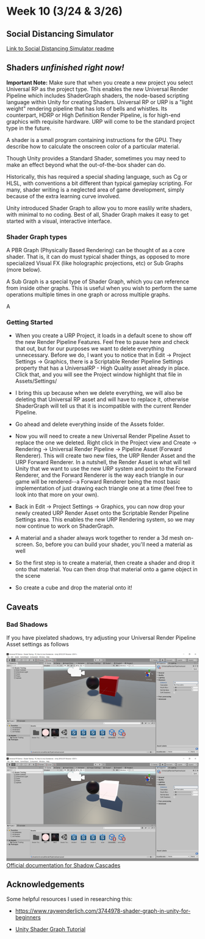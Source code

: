 # Week 10 (3/24 & 3/26)

## Social Distancing Simulator

[Link to Social Distancing Simulator readme](https://github.com/prismspecs/Virtual-Environments/tree/master/Unity%20Demos/Assets/Social%20Distancing%20Simulator/readme.md)

## Shaders *unfinished right now!*

**Important Note:** Make sure that when you create a new project you select Universal RP as the project type. This enables the new Universal Render Pipeline which includes ShaderGraph shaders, the node-based scripting language within Unity for creating Shaders. Universal RP or URP is a "light weight" rendering pipeline that has lots of bells and whistles. Its counterpart, HDRP or High Definition Render Pipeline, is for high-end graphics with requisite hardware. URP will come to be the standard project type in the future.

A shader is a small program containing instructions for the GPU. They describe how to calculate the onscreen color of a particular material.

Though Unity provides a Standard Shader, sometimes you may need to make an effect beyond what the out-of-the-box shader can do.

Historically, this has required a special shading language, such as Cg or HLSL, with conventions a bit different than typical gameplay scripting. For many, shader writing is a neglected area of game development, simply because of the extra learning curve involved.

Unity introduced Shader Graph to allow you to more easlily write shaders, with minimal to no coding. Best of all, Shader Graph makes it easy to get started with a visual, interactive interface.

### Shader Graph types

A PBR Graph (Physically Based Rendering) can be thought of as a core shader. That is, it can do must typical shader things, as opposed to more specialized Visual FX (like holographic projections, etc) or Sub Graphs (more below).

A Sub Graph is a special type of Shader Graph, which you can reference from inside other graphs. This is useful when you wish to perform the same operations multiple times in one graph or across multiple graphs.

A

### Getting Started

+ When you create a URP Project, it loads in a default scene to show off the new Render Pipeline Features. Feel free to pause here and check that out, but for our purposes we want to delete everything unnecessary. Before we do, I want you to notice that in Edit -> Project Settings -> Graphics, there is a Scriptable Render Pipeline Settings property that has a UniversalRP - High Quality asset already in place. Click that, and you will see the Project window highlight that file in Assets/Settings/

+ I bring this up because when we delete everything, we will also be deleting that Universal RP asset and will have to replace it, otherwise ShaderGraph will tell us that it is incompatible with the current Render Pipeline.

+ Go ahead and delete everything inside of the Assets folder.

+ Now you will need to create a new Universal Render Pipeline Asset to replace the one we deleted. Right click in the Project view and Create -> Rendering -> Universal Render Pipeline -> Pipeline Asset (Forward Renderer). This will create two new files, the URP Render Asset and the URP Forward Renderer. In a nutshell, the Render Asset is what will tell Unity that we want to use the new URP system and point to the Forward Renderer, and the Forward Renderer is the way each triangle in our game will be rendered--a Forward Renderer being the most basic implementation of just drawing each triangle one at a time (feel free to look into that more on your own).

+ Back in Edit -> Project Settings -> Graphics, you can now drop your newly created URP Render Asset onto the Scriptable Render Pipeline Settings area. This enables the new URP Rendering system, so we may now continue to work on ShaderGraph.

+ A material and a shader always work together to render a 3d mesh on-screen. So, before you can build your shader, you'll need a material as well

+ So the first step is to create a material, then create a shader and drop it onto that material. You can then drop that material onto a game object in the scene

+ So create a cube and drop the material onto it!

## Caveats

### Bad Shadows

If you have pixelated shadows, try adjusting your Universal Render Pipeline Asset settings as follows

![shadow-problem.png](shadow-problem.png)
![shadow-problem-fixed.png](shadow-problem-fixed.png)
[Official documentation for Shadow Cascades](https://docs.unity3d.com/Manual/shadow-cascades.html)


## Acknowledgements

Some helpful resources I used in researching this:
+ https://www.raywenderlich.com/3744978-shader-graph-in-unity-for-beginners

+ [Unity Shader Graph Tutorial](https://www.youtube.com/watch?v=UxmIC92BqfA)
